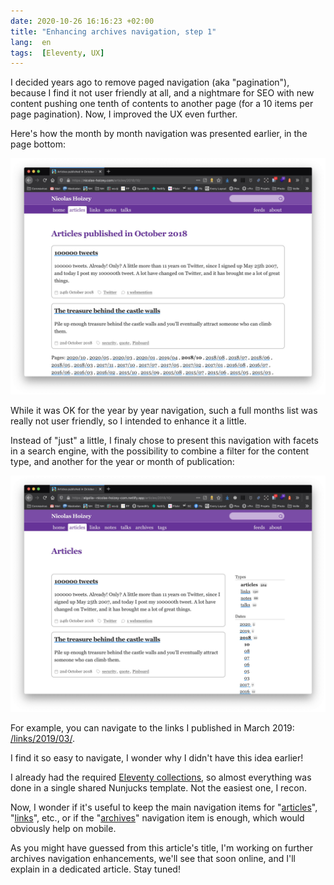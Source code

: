 ```yaml
---
date: 2020-10-26 16:16:23 +02:00
title: "Enhancing archives navigation, step 1"
lang:  en
tags:  [Eleventy, UX]
---
```


I decided years ago to remove paged navigation (aka "pagination"), because I find it not user friendly at all, and a nightmare for SEO with new content pushing one tenth of contents to another page (for a 10 items per page pagination). Now, I improved the UX even further.

Here's how the month by month navigation was presented earlier, in the page bottom:

![The ugly and not user friendly months navigation before](months-pagination-before.jpg)

While it was OK for the year by year navigation, such a full months list was really not user friendly, so I intended to enhance it a little.

Instead of "just" a little, I finaly chose to present this navigation with facets in a search engine, with the possibility to combine a filter for the content type, and another for the year or month of publication:

![A much more user friendly months navigation](months-pagination-after.jpg)

For example, you can navigate to the links I published in March 2019: [/links/2019/03/](/links/2019/03/).

I find it so easy to navigate, I wonder why I didn't have this idea earlier!

I already had the required [Eleventy collections](https://github.com/nhoizey/nicolas-hoizey.com/tree/master/src/_11ty/collections), so almost everything was done in a single shared Nunjucks template. Not the easiest one, I recon.

Now, I wonder if it's useful to keep the main navigation items for "[articles](/articles/)", "[links](/links/)", etc., or if the "[archives](/archives/)" navigation item is enough, which would obviously help on mobile.

As you might have guessed from this article's title, I'm working on further archives navigation enhancements, we'll see that soon online, and I'll explain in a dedicated article. Stay tuned!
